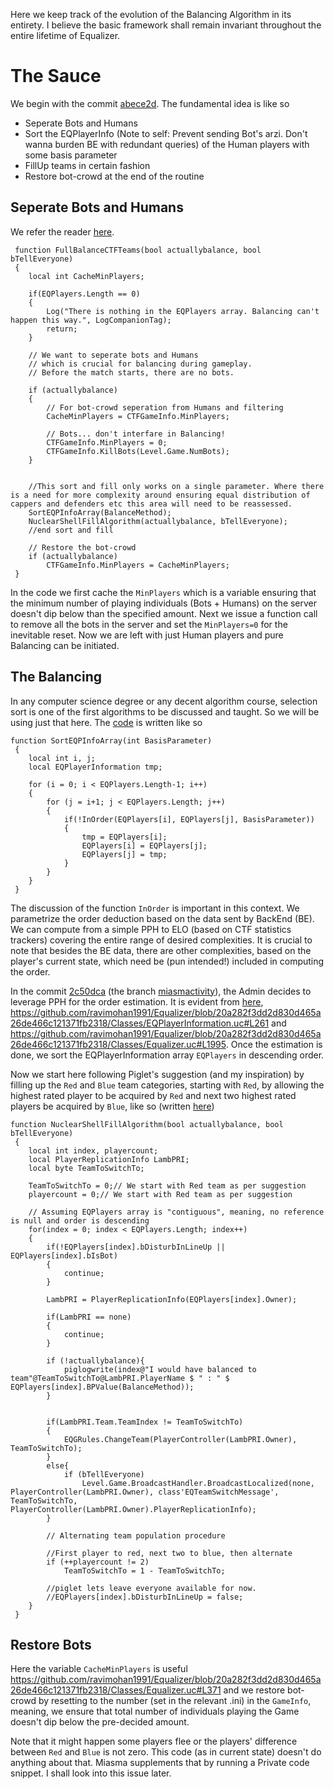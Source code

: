 Here we keep track of the evolution of the Balancing Algorithm in its entirety. I believe the basic framework shall remain invariant throughout the entire lifetime of Equalizer.

# The Sauce 
We begin with the commit [abece2d](https://github.com/ravimohan1991/Equalizer/commit/abece2d0584d4e0d8903901787747b9895da28ca). The fundamental idea is like so
- Seperate Bots and Humans
- Sort the EQPlayerInfo (Note to self: Prevent sending Bot's arzi. Don't wanna burden BE with redundant queries) of the Human players with some basis parameter
- FillUp teams in certain fashion
- Restore bot-crowd at the end of the routine

## Seperate Bots and Humans
We refer the reader [here](https://github.com/ravimohan1991/Equalizer/blob/20a282f3dd2d830d465a26de466c121371fb2318/Classes/Equalizer.uc#L339-L372).
```UnrealScript
 function FullBalanceCTFTeams(bool actuallybalance, bool bTellEveryone)
 {
	local int CacheMinPlayers;

	if(EQPlayers.Length == 0)
	{
		Log("There is nothing in the EQPlayers array. Balancing can't happen this way.", LogCompanionTag);
		return;
	}

	// We want to seperate bots and Humans
	// which is crucial for balancing during gameplay.
	// Before the match starts, there are no bots.

	if (actuallybalance)
	{
		// For bot-crowd seperation from Humans and filtering
		CacheMinPlayers = CTFGameInfo.MinPlayers;

		// Bots... don't interfare in Balancing!
		CTFGameInfo.MinPlayers = 0;
		CTFGameInfo.KillBots(Level.Game.NumBots);
	}


	//This sort and fill only works on a single parameter. Where there is a need for more complexity around ensuring equal distribution of cappers and defenders etc this area will need to be reassessed.
	SortEQPInfoArray(BalanceMethod);
	NuclearShellFillAlgorithm(actuallybalance, bTellEveryone);
	//end sort and fill

	// Restore the bot-crowd
	if (actuallybalance)
		CTFGameInfo.MinPlayers = CacheMinPlayers;
 }
```
In the code we first cache the ```MinPlayers``` which is a variable ensuring that the minimum number of playing individuals (Bots + Humans) on the server doesn't dip below than the specified amount.
Next we issue a function call to remove all the bots in the server and set the ```MinPlayers=0``` for the inevitable reset. Now we are left with just Human players and pure Balancing can be initiated.

## The Balancing
In any computer science degree or any decent algorithm course, selection sort is one of the first algorithms to be discussed and taught. So we will be using just that here. The [code](https://github.com/ravimohan1991/Equalizer/blob/abece2d0584d4e0d8903901787747b9895da28ca/Classes/Equalizer.uc#L382-L399) is written like so
```UnrealScript
function SortEQPInfoArray(int BasisParameter)
 {
	local int i, j;
	local EQPlayerInformation tmp;

	for (i = 0; i < EQPlayers.Length-1; i++)
	{
		for (j = i+1; j < EQPlayers.Length; j++)
		{
			if(!InOrder(EQPlayers[i], EQPlayers[j], BasisParameter))
			{
				tmp = EQPlayers[i];
				EQPlayers[i] = EQPlayers[j];
				EQPlayers[j] = tmp;
			}
		}
	}
 }
```
The discussion of the function ```InOrder``` is important in this context. We parametrize the order deduction based on the data sent by BackEnd (BE). We can compute from a simple PPH to ELO (based on CTF statistics trackers) covering the entire range of desired complexities. It is crucial to note that besides the BE data, there are other complexities, based on the player's current state, which need be (pun intended!) included in computing the order.

In the commit [2c50dca](https://github.com/ravimohan1991/Equalizer/commit/2c50dca77deb8c11f63687c8254fc8c97d305533) (the branch [miasmactivity](https://github.com/ravimohan1991/Equalizer/tree/miasmactivity)), the Admin decides to leverage PPH for the order estimation. It is evident from [here](https://github.com/ravimohan1991/Equalizer/blob/20a282f3dd2d830d465a26de466c121371fb2318/Classes/EQPlayerInformation.uc#L204-L216), https://github.com/ravimohan1991/Equalizer/blob/20a282f3dd2d830d465a26de466c121371fb2318/Classes/EQPlayerInformation.uc#L261 and https://github.com/ravimohan1991/Equalizer/blob/20a282f3dd2d830d465a26de466c121371fb2318/Classes/Equalizer.uc#L1995. Once the estimation is done, we sort the EQPlayerInformation array ```EQPlayers``` in descending order. 

Now we start here following Piglet's suggestion (and my inspiration) by filling up the ```Red``` and ```Blue``` team categories, starting with ```Red```, by allowing the highest rated player to be acquired by ```Red``` and next two highest rated players be acquired by ```Blue```, like so (written [here](https://github.com/ravimohan1991/Equalizer/blob/20a282f3dd2d830d465a26de466c121371fb2318/Classes/Equalizer.uc#L382-L429))
```UnrealScript
function NuclearShellFillAlgorithm(bool actuallybalance, bool bTellEveryone)
 {
	local int index, playercount;
	local PlayerReplicationInfo LambPRI;
	local byte TeamToSwitchTo;

	TeamToSwitchTo = 0;// We start with Red team as per suggestion
	playercount = 0;// We start with Red team as per suggestion

	// Assuming EQPlayers array is "contiguous", meaning, no reference is null and order is descending
	for(index = 0; index < EQPlayers.Length; index++)
	{
		if(!EQPlayers[index].bDisturbInLineUp || EQPlayers[index].bIsBot)
		{
			continue;
		}

		LambPRI = PlayerReplicationInfo(EQPlayers[index].Owner);

		if(LambPRI == none)
		{
			continue;
		}

		if (!actuallybalance){
			piglogwrite(index@"I would have balanced to team"@TeamToSwitchTo@LambPRI.PlayerName $ " : " $ EQPlayers[index].BPValue(BalanceMethod));
		}


		if(LambPRI.Team.TeamIndex != TeamToSwitchTo)
		{
			EQGRules.ChangeTeam(PlayerController(LambPRI.Owner), TeamToSwitchTo);
		}
		else{
			if (bTellEveryone)
				Level.Game.BroadcastHandler.BroadcastLocalized(none, PlayerController(LambPRI.Owner), class'EQTeamSwitchMessage', TeamToSwitchTo, PlayerController(LambPRI.Owner).PlayerReplicationInfo);
		}

		// Alternating team population procedure

		//First player to red, next two to blue, then alternate
		if (++playercount != 2)
			TeamToSwitchTo = 1 - TeamToSwitchTo;

		//piglet lets leave everyone available for now.
		//EQPlayers[index].bDisturbInLineUp = false;
	}
 }
```

## Restore Bots
Here the variable ```CacheMinPlayers``` is useful https://github.com/ravimohan1991/Equalizer/blob/20a282f3dd2d830d465a26de466c121371fb2318/Classes/Equalizer.uc#L371 and we restore bot-crowd by resetting to the number (set in the relevant .ini) in the ```GameInfo```, meaning, we ensure that total number of individuals playing the Game doesn't dip below the pre-decided amount.

Note that it might happen some players flee or the players' difference between ```Red``` and ```Blue``` is not zero. This code (as in current state) doesn't do anything about that. Miasma supplements that by running a Private code snippet. I shall look into this issue later.
